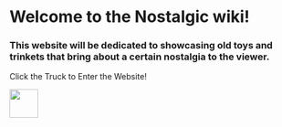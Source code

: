 # Welcome to the Nostalgic wiki! 
### This website will be dedicated to showcasing old toys and trinkets that bring about a certain nostalgia to the viewer.
Click the Truck to Enter the Website! 
<p><a href="https://www.Youtube.com/"><img src="[https://www.tutorialspoint.com/assets/questions/media/426142-1668760872.png](https://github.com/PulsiveNostalgia/Nostalgic/assets/150061437/7a964df4-b50b-4429-8fc0-43d70e661717)" style="width:50px;height:50px;"></a></p>
